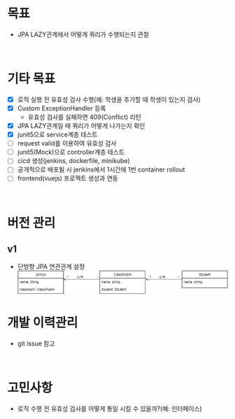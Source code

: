 # 목표
* JPA LAZY관계에서 어떻게 쿼리가 수행되는지 관찰

<br>

# 기타 목표
- [x] 로직 실행 전 유효성 검사 수행(예: 학생을 추가할 때 학생이 있는지 검사)
- [x] Custom ExceptionHandler 등록
    * 유효성 검사를 실패하면 409(Conflict) 리턴
- [x] JPA LAZY관계일 때 쿼리가 어떻게 나가는지 확인
- [x] junit5으로 service계층 테스트
- [ ] request valid를 이용하여 유효성 검사
- [ ] junit5(Mock)으로 controller계층 테스트
- [ ] cicd 생성(jenkins, dockerfile, minikube)
- [ ] 공개적으로 배포될 시 jenkins에서 1시간에 1번 container rollout
- [ ] frontend(vuejs) 프로젝트 생성과 연동 

<br>

# 버전 관리
## v1
* 단방향 JPA 연관관계 설정
![](imgs/oneway.png)

# 개발 이력관리
* git issue 참고

<br>

# 고민사항
* 로직 수행 전 유효성 검사를 어떻게 통일 시킬 수 있을까?(예: 인터페이스)
